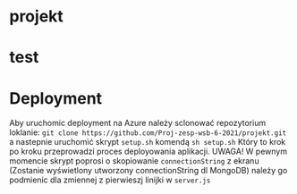 # projekt

# test

# Deployment
Aby uruchomic deployment na Azure należy sclonować repozytorium loklanie: `git clone https://github.com/Proj-zesp-wsb-6-2021/projekt.git` a nastepnie uruchomić
skrypt `setup.sh` komendą `sh setup.sh` Który to krok po kroku przeprowadzi proces deployowania aplikacji.
UWAGA! W pewnym momencie skrypt poprosi o skopiowanie `connectionString` z ekranu (Zostanie wyświetlony utworzony connectionString dl MongoDB) należy go podmienic dla zmiennej z pierwieszj linijki w `server.js`
